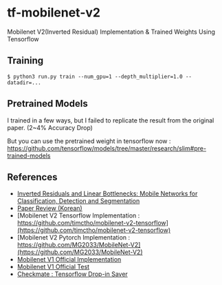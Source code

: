 # tf-mobilenet-v2
Mobilenet V2(Inverted Residual) Implementation &amp; Trained Weights Using Tensorflow

## Training

```
$ python3 run.py train --num_gpu=1 --depth_multiplier=1.0 --datadir=... 
```

## Pretrained Models

I trained in a few ways, but I failed to replicate the result from the original paper. (2~4% Accuracy Drop)

But you can use the pretrained weight in tensorflow now : https://github.com/tensorflow/models/tree/master/research/slim#pre-trained-models

## References

- [Inverted Residuals and Linear Bottlenecks: Mobile Networks for Classification, Detection and Segmentation](https://arxiv.org/abs/1801.04381)
- [Paper Review (Korean)](http://openresearch.ai/t/mobilenetv2-inverted-residuals-and-linear-bottlenecks-mobile-networks-for-classification-detection-and-segmentation/130/1)
- [Mobilenet V2 Tensorflow Implementation : https://github.com/timctho/mobilenet-v2-tensorflow](https://github.com/timctho/mobilenet-v2-tensorflow)
- [Mobilenet V2 Pytorch Implementation : https://github.com/MG2033/MobileNet-V2](https://github.com/MG2033/MobileNet-V2)
- [Mobilenet V1 Official Implementation](https://github.com/tensorflow/models/blob/master/research/slim/nets/mobilenet_v1.py)
- [Mobilenet V1 Official Test](https://github.com/tensorflow/models/blob/master/research/slim/nets/mobilenet_v1_test.py)
- [Checkmate : Tensorflow Drop-in Saver](https://github.com/vonclites/checkmate)
